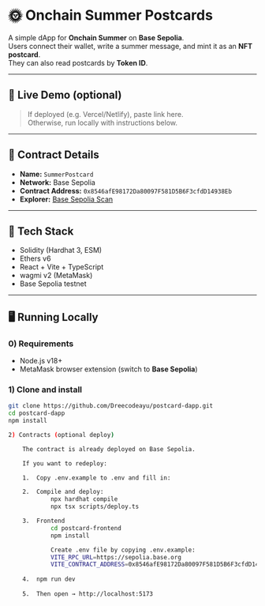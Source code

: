 # 🌞 Onchain Summer Postcards

A simple dApp for **Onchain Summer** on **Base Sepolia**.  
Users connect their wallet, write a summer message, and mint it as an **NFT postcard**.  
They can also read postcards by **Token ID**.

---

## 🚀 Live Demo (optional)
> If deployed (e.g. Vercel/Netlify), paste link here.  
> Otherwise, run locally with instructions below.

---

## 📜 Contract Details
- **Name:** `SummerPostcard`
- **Network:** Base Sepolia
- **Contract Address:** `0x8546afE98172Da80097F581D5B6F3cfdD14938Eb`
- **Explorer:** [Base Sepolia Scan](https://sepolia.basescan.org/address/0x8546afE98172Da80097F581D5B6F3cfdD14938Eb)

---

## 🧱 Tech Stack
- Solidity (Hardhat 3, ESM)
- Ethers v6
- React + Vite + TypeScript
- wagmi v2 (MetaMask)
- Base Sepolia testnet

---

## 🖥️ Running Locally

### 0) Requirements
- Node.js v18+  
- MetaMask browser extension (switch to **Base Sepolia**)

### 1) Clone and install
```bash
git clone https://github.com/Dreecodeayu/postcard-dapp.git
cd postcard-dapp
npm install

2) Contracts (optional deploy)

    The contract is already deployed on Base Sepolia.

    If you want to redeploy:

    1.  Copy .env.example to .env and fill in:

    2.  Compile and deploy:
            npx hardhat compile
            npx tsx scripts/deploy.ts

    3.  Frontend
            cd postcard-frontend
            npm install

            Create .env file by copying .env.example:
            VITE_RPC_URL=https://sepolia.base.org
            VITE_CONTRACT_ADDRESS=0x8546afE98172Da80097F581D5B6F3cfdD14938Eb
    
    4.  npm run dev
    
    5.  Then open → http://localhost:5173
